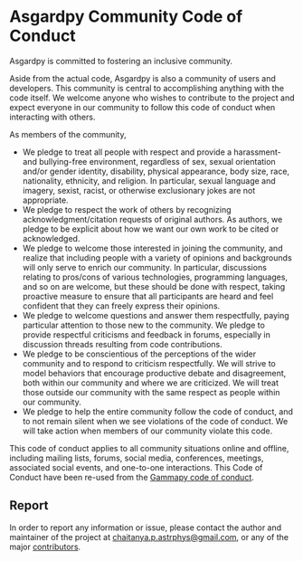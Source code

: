# Asgardpy Community Code of Conduct

Asgardpy is committed to fostering an inclusive community.

Aside from the actual code, Asgardpy is also a community of users and developers. This community is central to accomplishing anything with the code itself. We welcome anyone who wishes to contribute to the project and expect everyone in our community to follow this code of conduct when interacting with others.

As members of the community,

* We pledge to treat all people with respect and provide a harassment- and bullying-free environment, regardless of sex, sexual orientation and/or gender identity, disability, physical appearance, body size, race, nationality, ethnicity, and religion. In particular, sexual language and imagery, sexist, racist, or otherwise exclusionary jokes are not appropriate.
* We pledge to respect the work of others by recognizing acknowledgment/citation requests of original authors. As authors, we pledge to be explicit about how we want our own work to be cited or acknowledged.
* We pledge to welcome those interested in joining the community, and realize that including people with a variety of opinions and backgrounds will only serve to enrich our community. In particular, discussions relating to pros/cons of various technologies, programming languages, and so on are welcome, but these should be done with respect, taking proactive measure to ensure that all participants are heard and feel confident that they can freely express their opinions.
* We pledge to welcome questions and answer them respectfully, paying particular attention to those new to the community. We pledge to provide respectful criticisms and feedback in forums, especially in discussion threads resulting from code contributions.
* We pledge to be conscientious of the perceptions of the wider community and to respond to criticism respectfully. We will strive to model behaviors that encourage productive debate and disagreement, both within our community and where we are criticized. We will treat those outside our community with the same respect as people within our community.
* We pledge to help the entire community follow the code of conduct, and to not remain silent when we see violations of the code of conduct. We will take action when members of our community violate this code.


This code of conduct applies to all community situations online and offline, including mailing lists, forums, social media, conferences, meetings, associated social events, and one-to-one interactions. This Code of Conduct have been re-used from the [Gammapy code of conduct](https://gammapy.org/CoC.html).


## Report

In order to report any information or issue, please contact the author and maintainer of the project at chaitanya.p.astrphys@gmail.com, or any of the major [contributors](https://github.com/chaimain/asgardpy/graphs/contributors).
